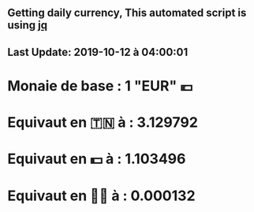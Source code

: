 ## Getting daily currency, This automated script is using [jq](https://stedolan.github.io/jq/)
## Last Update:  2019-10-12 à 04:00:01
 # Monaie de base : 1 "EUR" 💶 
 # Equivaut en 🇹🇳 à :  3.129792 
 # Equivaut en 💵 à : 1.103496
 # Equivaut en 🐱‍💻 à :  0.000132
